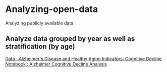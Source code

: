 # Analyzing-open-data
Analyzing publicly available data 

## Analyze data grouped by year as well as stratification (by age)  
[Data : Alzheimer's Disease and Healthy Aging Indicators: Cognitive Decline](https://chronicdata.cdc.gov/Healthy-Aging/Alzheimer-s-Disease-and-Healthy-Aging-Indicators-C/jhd5-u276)  
[Notebook : Alzheimer Cognitive Decline Analysis](https://github.com/rblcoder/Analyzing-open-data/blob/master/Alzheimer%20Cognitive%20Decline%20Analysis.ipynb)
